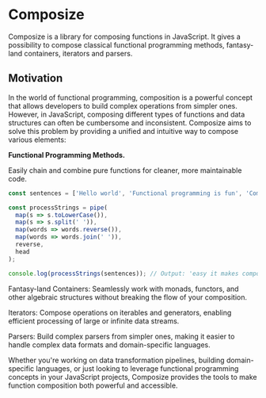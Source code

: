 # Composize

Composize is a library for composing functions in JavaScript. It gives a possibility to compose classical functional programming methods, fantasy-land containers, iterators and parsers.

## Motivation

In the world of functional programming, composition is a powerful concept that allows developers to build complex operations from simpler ones. However, in JavaScript, composing different types of functions and data structures can often be cumbersome and inconsistent.
Composize aims to solve this problem by providing a unified and intuitive way to compose various elements:

**Functional Programming Methods.**

Easily chain and combine pure functions for cleaner, more maintainable code.
```js
const sentences = ['Hello world', 'Functional programming is fun', 'Composize makes it easy'];

const processStrings = pipe(
  map(s => s.toLowerCase()),
  map(s => s.split(' ')),
  map(words => words.reverse()),
  map(words => words.join(' ')),
  reverse,
  head
);

console.log(processStrings(sentences)); // Output: 'easy it makes composize'
```

Fantasy-land Containers: Seamlessly work with monads, functors, and other algebraic structures without breaking the flow of your composition.


Iterators: Compose operations on iterables and generators, enabling efficient processing of large or infinite data streams.


Parsers: Build complex parsers from simpler ones, making it easier to handle complex data formats and domain-specific languages.



Whether you're working on data transformation pipelines, building domain-specific languages, or just looking to leverage functional programming concepts in your JavaScript projects, Composize provides the tools to make function composition both powerful and accessible.



